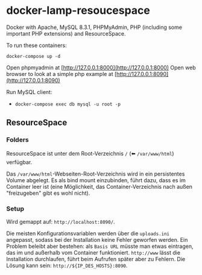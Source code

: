 # docker-lamp-resoucespace

Docker with Apache, MySQL 8.3.1, PHPMyAdmin, PHP (including some important PHP extensions) and ResourceSpace.

To run these containers:

```
docker-compose up -d
```

Open phpmyadmin at [http://127.0.0.1:8000](http://127.0.0.1:8000)
Open web browser to look at a simple php example at [http://127.0.0.1:8090](http://127.0.0.1:8090)

Run MySQL client:

- `docker-compose exec db mysql -u root -p` 


## ResourceSpace

### Folders

ResourceSpace ist unter dem Root-Verzeichnis `/` (⬅️ `/var/www/html`) verfügbar.

Das `/var/www/html`-Webseiten-Root-Verzeichnis wird in ein persistentes Volume abgelegt. Es als bind mount einzubinden, führt dazu, dass es im Container leer ist (eine Möglichkeit, das Container-Verzeichnis nach außen "freizugeben" gibt es wohl nicht).

### Setup

Wird gemappt auf: `http://localhost:8090/`.

Die meisten Konfigurationsvariablen werden über die `uploads.ini` angepasst, sodass bei der Installation keine Fehler geworfen werden. Ein Problem beleibt aber bestehen: als `Basis URL` müsste man etwas eintragen, das im und außerhalb vom Container funktioniert. `http://www` lässt die Installation durchlaufen, führt beim Aufrufen später aber zu Fehlern. Die Lösung kann sein: `http://${IP_DES_HOSTS}:8090`.
